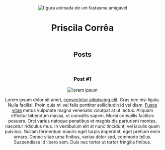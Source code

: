 <!DOCTYPE html>
<html>
 <head>
	<meta charset="utf-8">
	<title> Priscila Corrêa </title>
 </head>
 <body>
	<header>
		<img src= "https://a.deviantart.net/avatars/a/m/amaranth18.gif?4" alt="figura animada de um fastasma amigável">
	<h1>Priscila Corrêa</h1>
	</header>
	<seaction>
	  <header>
	   <h2>Posts</h2>
	  </header>
	  <article>
	  <header>
	  <h3>Post #1</h3>
	  <img src= "https://images-wixmp-ed30a86b8c4ca887773594c2.wixmp.com/f/0c5f4fb4-7f1c-4578-ad72-cb454a4edd54/d4gqe3j-8a045e44-d827-4477-b577-189cd15bd463.png/v1/fill/w_900,h_675,q_75,strp/lorem_ipsum_shadow_art_by_absol_fimbulvetr-d4gqe3j.png?token=eyJ0eXAiOiJKV1QiLCJhbGciOiJIUzI1NiJ9.eyJpc3MiOiJ1cm46YXBwOjdlMGQxODg5ODIyNjQzNzNhNWYwZDQxNWVhMGQyNmUwIiwic3ViIjoidXJuOmFwcDo3ZTBkMTg4OTgyMjY0MzczYTVmMGQ0MTVlYTBkMjZlMCIsImF1ZCI6WyJ1cm46c2VydmljZTppbWFnZS5vcGVyYXRpb25zIl0sIm9iaiI6W1t7InBhdGgiOiIvZi8wYzVmNGZiNC03ZjFjLTQ1NzgtYWQ3Mi1jYjQ1NGE0ZWRkNTQvZDRncWUzai04YTA0NWU0NC1kODI3LTQ0NzctYjU3Ny0xODljZDE1YmQ0NjMucG5nIiwid2lkdGgiOiI8PTkwMCIsImhlaWdodCI6Ijw9Njc1In1dXX0.MEkr3YTXOenrKFFirmEkh_DiL4tUIQHZV3zTXtVcNC0" alt="lorem ipsum">
	  <p>Lorem ipsum dolor sit amet, <a href= "https://br.lipsum.com/feed/html" target= "_blank">consectetur adipiscing elit</a>. Cras nec nisi ligula. Nulla facilisi. Proin quis mi vel felis porttitor sollicitudin id vel diam. <a href= "mailto: help@lipsum.com">Fusce vitae</a> metus vulputate magna venenatis volutpat at ut lectus. Aliquam efficitur bibendum massa, ut convallis sapien. Morbi convallis facilisis posuere. Orci varius natoque penatibus et magnis dis parturient montes, nascetur ridiculus mus. In vestibulum elit at nunc tincidunt, vel iaculis quam pulvinar. Nullam fermentum mauris eget turpis imperdiet, eget pretium enim ornare. Donec vitae urna finibus, varius dolor sed, commodo tellus. Suspendisse id libero sem. Duis nec tortor ut tortor fringilla finibus. </p>	  
	  </header>
	  </article>
	</seaction>
	<footer></footer>
 </body>
</html>
